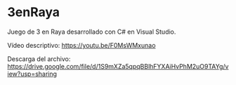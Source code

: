 # 3enRaya

Juego de 3 en Raya desarrollado con C# en Visual Studio.

Vídeo descriptivo: https://youtu.be/F0MsWMxunao

Descarga del archivo: https://drive.google.com/file/d/1S9mXZa5qpqBBlhFYXAiHvPhM2uO9TAYg/view?usp=sharing
